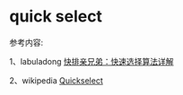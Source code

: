 # quick select

参考内容:

1、labuladong [快排亲兄弟：快速选择算法详解](https://mp.weixin.qq.com/s/TRO3FOKT90Mpvn3hQWVBAQ) 	

2、wikipedia [Quickselect](https://en.wikipedia.org/wiki/Quickselect)